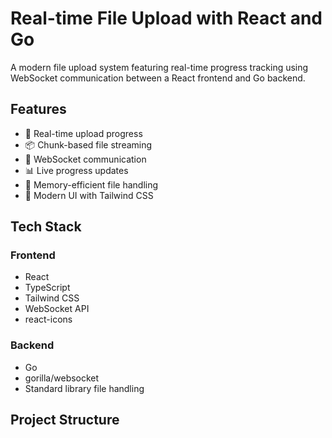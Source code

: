 # Real-time File Upload with React and Go

A modern file upload system featuring real-time progress tracking using WebSocket communication between a React frontend and Go backend.

## Features

- 🚀 Real-time upload progress
- 📦 Chunk-based file streaming
- 🔄 WebSocket communication
- 📊 Live progress updates
- 🎯 Memory-efficient file handling
- 💅 Modern UI with Tailwind CSS

## Tech Stack

### Frontend
- React
- TypeScript
- Tailwind CSS
- WebSocket API
- react-icons

### Backend
- Go
- gorilla/websocket
- Standard library file handling

## Project Structure
